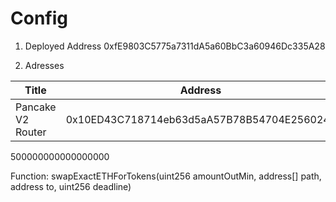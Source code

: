 # Config

1. Deployed Address
0xfE9803C5775a7311dA5a60BbC3a60946Dc335A28

2. Adresses

| Title | Address |
| ----- | ------- |
| Pancake V2 Router | 0x10ED43C718714eb63d5aA57B78B54704E256024E
500000000000000000

Function: swapExactETHForTokens(uint256 amountOutMin, address[] path, address to, uint256 deadline)
